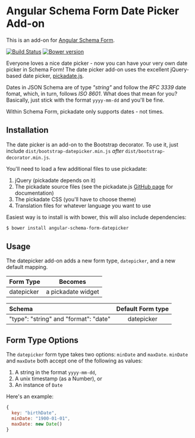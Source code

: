 Angular Schema Form Date Picker Add-on
======================================

This is an add-on for [Angular Schema Form](https://github.com/Textalk/angular-schema-form/).

[![Build Status](https://travis-ci.org/Textalk/angular-schema-form-datepicker.svg?branch=master)](https://travis-ci.org/Textalk/angular-schema-form-datepicker)
[![Bower version](https://badge.fury.io/bo/angular-schema-form-datepicker.svg)](http://badge.fury.io/bo/angular-schema-form-datepicker)


Everyone loves a nice date picker - now you can have your very own date picker in Schema Form!
The date picker add-on uses the excellent jQuery-based date picker,
[pickadate.js](http://amsul.ca/pickadate.js/).

Dates in JSON Schema are of type *"string"* and follow the *RFC 3339* date fomat, which, in turn,
follows *ISO 8601*. What does that mean for you? Basically, just stick with the format `yyyy-mm-dd`
and you'll be fine.

Within Schema Form, pickadate only supports dates - not times.

Installation
------------
The date picker is an add-on to the Bootstrap decorator. To use it, just include
`dist/bootstrap-datepicker.min.js` *after* `dist/bootstrap-decorator.min.js`.

You'll need to load a few additional files to use pickadate:

1. jQuery (pickadate depends on it)
2. The pickadate source files (see the pickadate.js
   [GitHub page](https://github.com/amsul/pickadate.js) for documentation)
3. The pickadate CSS (you'll have to choose theme)
4. Translation files for whatever language you want to use

Easiest way is to install is with bower, this will also include dependencies:
```bash
$ bower install angular-schema-form-datepicker
```

Usage
-----
The datepicker add-on adds a new form type, `datepicker`, and a new default
mapping.

|  Form Type     |   Becomes    |
|:---------------|:------------:|
|  datepicker    |  a pickadate widget |


| Schema             |   Default Form type  |
|:-------------------|:------------:|
| "type": "string" and "format": "date"   |   datepicker   |


Form Type Options
-------
The `datepicker` form type takes two options: `minDate` and `maxDate`. `minDate` and `maxDate` both
accept one of the following as values:

1. A string in the format `yyyy-mm-dd`,
2. A unix timestamp (as a Number), or
3. An instance of `Date`

Here's an example:

```javascript
{
  key: "birthDate",
  minDate: "1900-01-01",
  maxDate: new Date()
}
```
